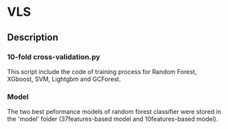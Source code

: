 # VLS

## Description
### 10-fold cross-validation.py
This script include the code of training process for Random Forest, XGboost, SVM, Lightgbm and GCForest.

### Model
The two best peformance models of random forest classifier were stored in the 'model' folder (37features-based model and 10features-based model).
